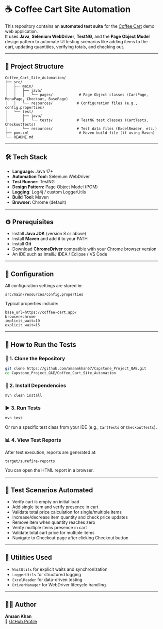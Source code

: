 # ☕ Coffee Cart Site Automation

This repository contains an **automated test suite** for the [Coffee Cart](https://coffee-cart.app/) demo web application.  
It uses **Java**, **Selenium WebDriver**, **TestNG**, and the **Page Object Model** design pattern to automate UI testing scenarios like adding items to the cart, updating quantities, verifying totals, and checking out.

---

## 📁 Project Structure

```
Coffee_Cart_Site_Automation/
├── src/
│   ├── main/
│   │   ├── java/
│   │   │   └── pages/            # Page Object classes (CartPage, MenuPage, Checkout, BasePage)
│   │   └── resources/           # Configuration files (e.g., config.properties)
│   └── test/
│       ├── java/
│       │   └── tests/           # TestNG test classes (CartTests, CheckoutTests)
│       └── resources/           # Test data files (ExcelReader, etc.)
├── pom.xml                       # Maven build file (if using Maven)
└── README.md
```

---

## 🛠️ Tech Stack

- **Language:** Java 17+  
- **Automation Tool:** Selenium WebDriver  
- **Test Runner:** TestNG  
- **Design Pattern:** Page Object Model (POM)  
- **Logging:** Log4j / custom LoggerUtils  
- **Build Tool:** Maven  
- **Browser:** Chrome (default)

---

## ⚙️ Prerequisites

- Install **Java JDK** (version 8 or above)  
- Install **Maven** and add it to your PATH  
- Install **Git**  
- Download **ChromeDriver** compatible with your Chrome browser version  
- An IDE such as IntelliJ IDEA / Eclipse / VS Code

---

## 🧭 Configuration

All configuration settings are stored in:
```
src/main/resources/config.properties
```

Typical properties include:
```
base_url=https://coffee-cart.app/
browser=chrome
implicit_wait=10
explicit_wait=15
```

---

## 🚀 How to Run the Tests

### 🧰 1. Clone the Repository
```bash
git clone https://github.com/amaankhan67/Capstone_Project_QAE.git
cd Capstone_Project_QAE/Coffee_Cart_Site_Automation
```

### 🧪 2. Install Dependencies
```bash
mvn clean install
```

### ▶️ 3. Run Tests
```bash
mvn test
```

Or run a specific test class from your IDE (e.g., `CartTests` or `CheckoutTests`).

### 📊 4. View Test Reports
After test execution, reports are generated at:
```
target/surefire-reports
```

You can open the HTML report in a browser.

---

## 🧪 Test Scenarios Automated

- Verify cart is empty on initial load  
- Add single item and verify presence in cart  
- Validate total price calculation for single/multiple items  
- Increase/decrease item quantity and check price updates  
- Remove item when quantity reaches zero  
- Verify multiple items presence in cart  
- Validate total cart price for multiple items  
- Navigate to Checkout page after clicking Checkout button

---

## 🧭 Utilities Used

- `WaitUtils` for explicit waits and synchronization  
- `LoggerUtils` for structured logging  
- `ExcelReader` for data-driven testing  
- `DriverManager` for WebDriver lifecycle handling

---

## 👨‍💻 Author

**Amaan Khan**  
📎 [GitHub Profile](https://github.com/amaankhan67)
